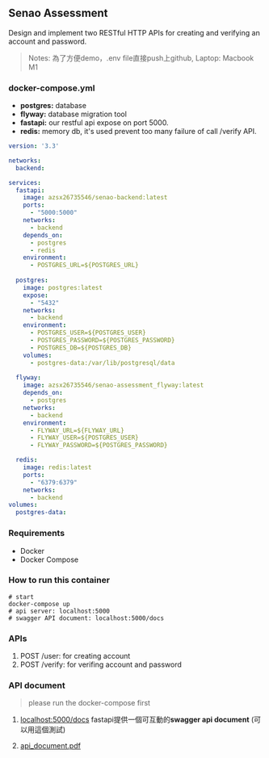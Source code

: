 ## Senao Assessment 

Design and implement two RESTful HTTP APIs for creating and verifying an account
and password.

> Notes: 為了方便demo，.env file直接push上github, Laptop: Macbook M1  

### docker-compose.yml
* **postgres:** database 
* **flyway:** database migration tool
* **fastapi:** our restful api expose on port 5000.
* **redis:** memory db, it's used prevent too many failure of call /verify API.

```yml
version: '3.3'

networks:
  backend: 

services:
  fastapi: 
    image: azsx26735546/senao-backend:latest
    ports:
      - "5000:5000"
    networks:
      - backend
    depends_on:
      - postgres
      - redis 
    environment:
      - POSTGRES_URL=${POSTGRES_URL}
    
  postgres:
    image: postgres:latest
    expose:
      - "5432"
    networks:
      - backend
    environment:
      - POSTGRES_USER=${POSTGRES_USER}
      - POSTGRES_PASSWORD=${POSTGRES_PASSWORD}
      - POSTGRES_DB=${POSTGRES_DB}
    volumes:
      - postgres-data:/var/lib/postgresql/data 
  
  flyway:
    image: azsx26735546/senao-assessment_flyway:latest
    depends_on:
      - postgres
    networks:
      - backend
    environment:
      - FLYWAY_URL=${FLYWAY_URL}
      - FLYWAY_USER=${POSTGRES_USER}
      - FLYWAY_PASSWORD=${POSTGRES_PASSWORD}

  redis:
    image: redis:latest
    ports:
      - "6379:6379"
    networks:
      - backend
volumes:
  postgres-data:
```

### Requirements 
* Docker
* Docker Compose 

### How to run this container
```shell
# start 
docker-compose up 
# api server: localhost:5000
# swagger API document: localhost:5000/docs
```

### APIs
1. POST /user: for creating account
2. POST /verify: for verifing account and password

### API document 
> please run the docker-compose first 

1. [localhost:5000/docs](localhost:5000/docs)
fastapi提供一個可互動的**swagger api document** (可以用這個測試)

1. [api_document.pdf](./api_document.pdf)